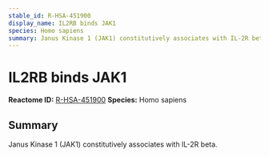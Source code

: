 ```yaml
---
stable_id: R-HSA-451900
display_name: IL2RB binds JAK1
species: Homo sapiens
summary: Janus Kinase 1 (JAK1) constitutively associates with IL-2R beta.
---
```


# IL2RB binds JAK1
**Reactome ID:** [R-HSA-451900](https://reactome.org/content/detail/R-HSA-451900)
**Species:** Homo sapiens

## Summary

Janus Kinase 1 (JAK1) constitutively associates with IL-2R beta.
